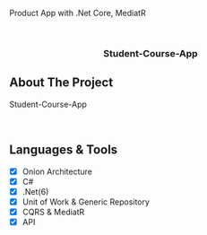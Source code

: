 Product App with .Net Core, MediatR

<div id="top"></div>


<br />
<div align="center">
  <h3 align="center">Student-Course-App</h3>
</div>


<!-- ABOUT THE PROJECT -->
## About The Project

Student-Course-App

<br/>

## Languages & Tools

- [x] Onion Architecture
- [x] C#
- [x] .Net(6)
- [x] Unit of Work & Generic Repository
- [x] CQRS & MediatR
- [x] API
